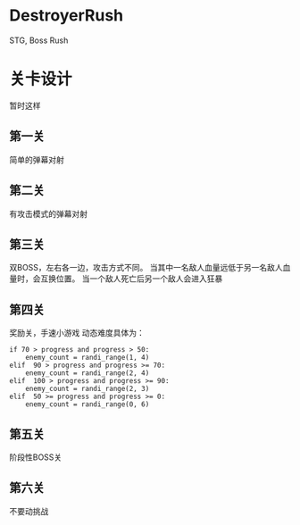 # DestroyerRush
 STG, Boss Rush

# 关卡设计
 暂时这样
## 第一关
 简单的弹幕对射
## 第二关
 有攻击模式的弹幕对射
## 第三关
 双BOSS，左右各一边，攻击方式不同。
 当其中一名敌人血量远低于另一名敌人血量时，会互换位置。
 当一个敌人死亡后另一个敌人会进入狂暴
## 第四关
 奖励关，手速小游戏
 动态难度具体为：

	if 70 > progress and progress > 50:
		enemy_count = randi_range(1, 4)
	elif  90 > progress and progress >= 70:
		enemy_count = randi_range(2, 4)
	elif  100 > progress and progress >= 90:
		enemy_count = randi_range(2, 3)
	elif  50 >= progress and progress >= 0:
		enemy_count = randi_range(0, 6)
## 第五关
 阶段性BOSS关
## 第六关
 不要动挑战
